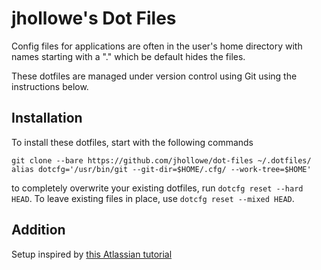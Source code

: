 # jhollowe's Dot Files

Config files for applications are often in the user's home directory with names starting with a "." which be default hides the files.

These dotfiles are managed under version control using Git using the instructions below.

## Installation

To install these dotfiles, start with the following commands

```shell
git clone --bare https://github.com/jhollowe/dot-files ~/.dotfiles/
alias dotcfg='/usr/bin/git --git-dir=$HOME/.cfg/ --work-tree=$HOME'
```

to completely overwrite your existing dotfiles, run `dotcfg reset --hard HEAD`. To leave existing files in place, use `dotcfg reset --mixed HEAD`.


## Addition


Setup inspired by [this Atlassian tutorial](https://web.archive.org/web/20211228210451/https://www.atlassian.com/git/tutorials/dotfiles)

